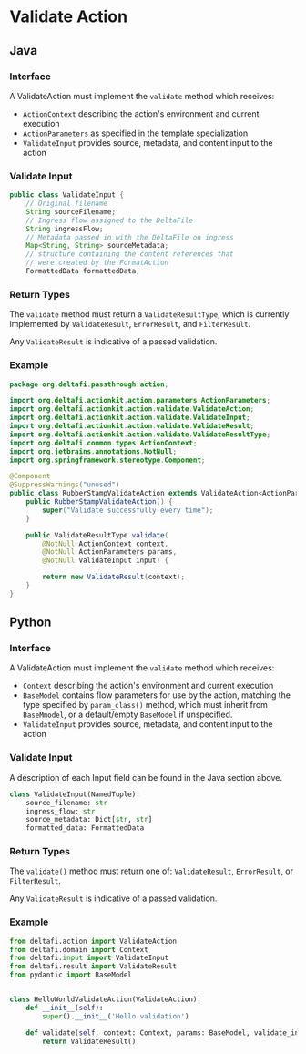 # Validate Action

## Java

### Interface

A ValidateAction must implement the `validate` method which receives:
* `ActionContext` describing the action's environment and current execution
* `ActionParameters` as specified in the template specialization
* `ValidateInput` provides source, metadata, and content input to the action

### Validate Input

```java
public class ValidateInput {
    // Original filename
    String sourceFilename;
    // Ingress flow assigned to the DeltaFile
    String ingressFlow;
    // Metadata passed in with the DeltaFile on ingress
    Map<String, String> sourceMetadata;
    // structure containing the content references that
    // were created by the FormatAction
    FormattedData formattedData;
```

### Return Types

The `validate` method must return a `ValidateResultType`, which is currently implemented by `ValidateResult`, `ErrorResult`, and `FilterResult`.

Any `ValidateResult` is indicative of a passed validation.

### Example

```java
package org.deltafi.passthrough.action;

import org.deltafi.actionkit.action.parameters.ActionParameters;
import org.deltafi.actionkit.action.validate.ValidateAction;
import org.deltafi.actionkit.action.validate.ValidateInput;
import org.deltafi.actionkit.action.validate.ValidateResult;
import org.deltafi.actionkit.action.validate.ValidateResultType;
import org.deltafi.common.types.ActionContext;
import org.jetbrains.annotations.NotNull;
import org.springframework.stereotype.Component;

@Component
@SuppressWarnings("unused")
public class RubberStampValidateAction extends ValidateAction<ActionParameters> {
    public RubberStampValidateAction() {
        super("Validate successfully every time");
    }

    public ValidateResultType validate(
        @NotNull ActionContext context,
        @NotNull ActionParameters params,
        @NotNull ValidateInput input) {

        return new ValidateResult(context);
    }
}
```
## Python

### Interface

A ValidateAction must implement the `validate` method which receives:
* `Context` describing the action's environment and current execution
* `BaseModel` contains flow parameters for use by the action, matching the type specified by `param_class()` method, which must inherit from `BaseMmodel`, or a default/empty `BaseModel` if unspecified.
* `ValidateInput` provides source, metadata, and content input to the action

### Validate Input

A description of each Input field can be found in the Java section above.

```python
class ValidateInput(NamedTuple):
    source_filename: str
    ingress_flow: str
    source_metadata: Dict[str, str]
    formatted_data: FormattedData
```

### Return Types

The `validate()` method must return one of: `ValidateResult`, `ErrorResult`, or `FilterResult`.

Any `ValidateResult` is indicative of a passed validation.

### Example

```python
from deltafi.action import ValidateAction
from deltafi.domain import Context
from deltafi.input import ValidateInput
from deltafi.result import ValidateResult
from pydantic import BaseModel


class HelloWorldValidateAction(ValidateAction):
    def __init__(self):
        super().__init__('Hello validation')

    def validate(self, context: Context, params: BaseModel, validate_input: ValidateInput):
        return ValidateResult()
```
